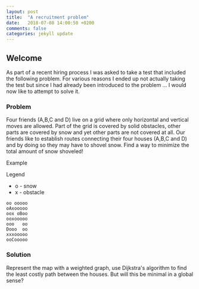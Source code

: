 ```yaml
---
layout: post
title:  "A recruitment problem"
date:   2018-07-08 14:00:50 +0200
comments: false
categories: jekyll update
---
```

## Welcome
As part of a recent hiring process I was asked to take a test that included the following problem. For various reasons I ended up not actually taking the test but since I had already been introduced to the problem ... I would now like to attempt to solve it.

### Problem
Four friends (A,B,C and D) live on a grid where only horizontal and vertical moves are allowed. Part of the grid is covered by solid obstacles, other parts are covered by snow and yet other parts are not covered at all. Our friends like to establish routes connecting their four houses (A,B,C and D) and by doing so they may have to shovel snow. Find a way to minimize the total amount of snow shoveled!

Example

Legend
- o - snow
- x - obstacle

```
oo ooooo
oAxooooo
oox oBoo
ooxooooo
ooo   oo
Dooo  oo
xxxooooo
ooCooooo
```
### Solution

Represent the map with a weighted graph, use Dijkstra's algorithm to find the least costly path between the houses. But will this be minimal in a global sense?
